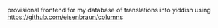 provisional frontend for my database of translations into yiddish using https://github.com/eisenbraun/columns
